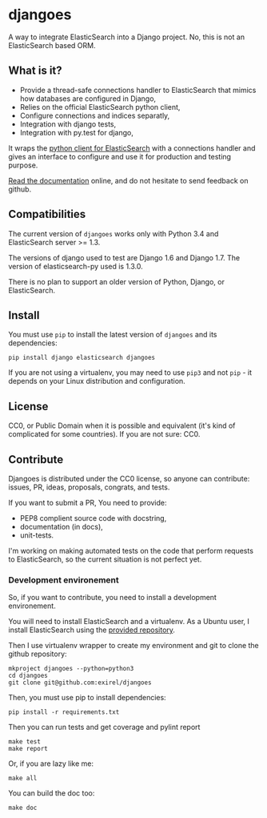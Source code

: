 # djangoes

A way to integrate ElasticSearch into a Django project. No, this is not an
ElasticSearch based ORM.

## What is it?

* Provide a thread-safe connections handler to ElasticSearch that mimics how
  databases are configured in Django,
* Relies on the official ElasticSearch python client,
* Configure connections and indices separatly,
* Integration with django tests,
* Integration with py.test for django,

It wraps the
[python client for ElasticSearch](https://pypi.python.org/pypi/elasticsearch)
with a connections handler and gives an interface to configure and use it for
production and testing purpose.

[Read the documentation](http://djangoes.readthedocs.org/) online, and do not
hesitate to send feedback on github.

## Compatibilities

The current version of `djangoes` works only with Python 3.4 and ElasticSearch
server >= 1.3.

The versions of django used to test are Django 1.6 and Django 1.7. The version
of elasticsearch-py used is 1.3.0.

There is no plan to support an older version of Python, Django, or
ElasticSearch.

## Install

You must use `pip` to install the latest version of `djangoes` and its
dependencies:

    pip install django elasticsearch djangoes

If you are not using a virtualenv, you may need to use `pip3` and not `pip` -
it depends on your Linux distribution and configuration.

## License

CC0, or Public Domain when it is possible and equivalent (it's kind of
complicated for some countries). If you are not sure: CC0.

## Contribute

Djangoes is distributed under the CC0 license, so anyone can contribute:
issues, PR, ideas, proposals, congrats, and tests.

If you want to submit a PR, You need to provide:

* PEP8 complient source code with docstring,
* documentation (in docs),
* unit-tests.

I'm working on making automated tests on the code that perform requests to
ElasticSearch, so the current situation is not perfect yet.

### Development environement

So, if you want to contribute, you need to install a development environement.

You will need to install ElasticSearch and a virtualenv. As a Ubuntu user, I
install ElasticSearch using the
[provided repository](http://www.elasticsearch.org/guide/en/elasticsearch/reference/current/setup-repositories.html).

Then I use virtualenv wrapper to create my environment and git to clone the
github repository:

    mkproject djangoes --python=python3
    cd djangoes
    git clone git@github.com:exirel/djangoes

Then, you must use pip to install dependencies:

    pip install -r requirements.txt

Then you can run tests and get coverage and pylint report

    make test
    make report

Or, if you are lazy like me:

    make all

You can build the doc too:

    make doc

